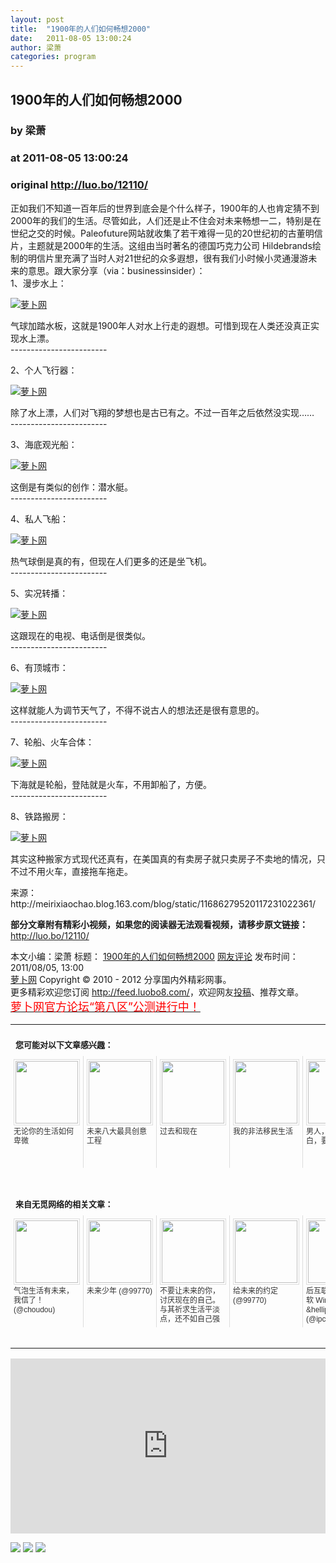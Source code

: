 ```yaml
---
layout: post
title:  "1900年的人们如何畅想2000"
date:   2011-08-05 13:00:24
author: 梁萧
categories: program
---
```


## 1900年的人们如何畅想2000
### by 梁萧
### at 2011-08-05 13:00:24
### original <http://luo.bo/12110/>

<p>正如我们不知道一百年后的世界到底会是个什么样子，1900年的人也肯定猜不到2000年的我们的生活。尽管如此，人们还是止不住会对未来畅想一二，特别是在世纪之交的时候。Paleofuture网站就收集了若干难得一见的20世纪初的古董明信片，主题就是2000年的生活。这组由当时著名的德国巧克力公司 Hildebrands绘制的明信片里充满了当时人对21世纪的众多遐想，很有我们小时候小灵通漫游未来的意思。跟大家分享（via：businessinsider）：<br> 1、漫步水上：</p><p><a title="萝卜网" href="http://dulei.si/files/2011/08/03/40b73031eec6fc214bef6e63c41ca546.jpg"><img title="萝卜网" src="http://dulei.si/files/2011/08/03/40b73031eec6fc214bef6e63c41ca546.jpg" border="0" alt="萝卜网"></a></p><p>气球加踏水板，这就是1900年人对水上行走的遐想。可惜到现在人类还没真正实现水上<span></span>漂。<br> ------------------------</p><p>2、个人飞行器：</p><p><a title="萝卜网" href="http://dulei.si/files/2011/08/03/44a9fe57bda09918098638c25f0994ac.jpg"><img title="萝卜网" src="http://dulei.si/files/2011/08/03/44a9fe57bda09918098638c25f0994ac.jpg" border="0" alt="萝卜网"></a></p><p>除了水上漂，人们对飞翔的梦想也是古已有之。不过一百年之后依然没实现……<br> ------------------------</p><p>3、海底观光船：</p><p><a title="萝卜网" href="http://dulei.si/files/2011/08/03/175846221b7b96ecb9cb543be72cbc6d.jpg"><img title="萝卜网" src="http://dulei.si/files/2011/08/03/175846221b7b96ecb9cb543be72cbc6d.jpg" border="0" alt="萝卜网"></a></p><p>这倒是有类似的创作：潜水艇。<br> ------------------------</p><p>4、私人飞船：</p><p><a title="萝卜网" href="http://dulei.si/files/2011/08/03/fc918423bdefd2e29d82c84461c8d590.jpg"><img title="萝卜网" src="http://dulei.si/files/2011/08/03/fc918423bdefd2e29d82c84461c8d590.jpg" border="0" alt="萝卜网"></a></p><p>热气球倒是真的有，但现在人们更多的还是坐飞机。<br> ------------------------</p><p>5、实况转播：</p><p><a title="萝卜网" href="http://dulei.si/files/2011/08/03/d34d5885090c9ee20e99b8a8d0015423.jpg"><img title="萝卜网" src="http://dulei.si/files/2011/08/03/d34d5885090c9ee20e99b8a8d0015423.jpg" border="0" alt="萝卜网"></a></p><p>这跟现在的电视、电话倒是很类似。<br> ------------------------</p><p>6、有顶城市：</p><p><a title="萝卜网" href="http://dulei.si/files/2011/08/03/c3313500535f4fdff60f4fbe33ccf9ee.jpg"><img title="萝卜网" src="http://dulei.si/files/2011/08/03/c3313500535f4fdff60f4fbe33ccf9ee.jpg" border="0" alt="萝卜网"></a></p><p>这样就能人为调节天气了，不得不说古人的想法还是很有意思的。<br> ------------------------</p><p>7、轮船、火车合体：</p><p><a title="萝卜网" href="http://dulei.si/files/2011/08/03/2b78e0a37ac94b5bd45ff3e0ed746423.jpg"><img title="萝卜网" src="http://dulei.si/files/2011/08/03/2b78e0a37ac94b5bd45ff3e0ed746423.jpg" border="0" alt="萝卜网"></a></p><p>下海就是轮船，登陆就是火车，不用卸船了，方便。<br> ------------------------</p><p>8、铁路搬房：</p><p><a title="萝卜网" href="http://dulei.si/files/2011/08/03/1bb33925d5a005961b1e94a20bb24d98.jpg"><img title="萝卜网" src="http://dulei.si/files/2011/08/03/1bb33925d5a005961b1e94a20bb24d98.jpg" border="0" alt="萝卜网"></a></p><p>其实这种搬家方式现代还真有，在美国真的有卖房子就只卖房子不卖地的情况，只不过不用火车，直接拖车拖走。</p><p>来源：http://meirixiaochao.blog.163.com/blog/static/11686279520117231022361/</p><p><strong>部分文章附有精彩小视频，如果您的阅读器无法观看视频，请移步原文链接：</strong> <a href="http://luo.bo/12110/" title="1900年的人们如何畅想2000">http://luo.bo/12110/</a></p> 本文小编：梁萧 标题： <a href="http://luo.bo/12110/" title="1900年的人们如何畅想2000">1900年的人们如何畅想2000</a> <a href="http://luo.bo/12110/#comments" title="to the comments">网友评论</a> 发布时间：2011/08/05, 13:00 <br> <a href="http://luo.bo/" title="萝卜网 - 人人都是艺术家">萝卜网</a> Copyright ©   2010 - 2012 分享国内外精彩网事。<br> 更多精彩欢迎您订阅 <a href="http://feed.luobo8.com/">http://feed.luobo8.com/</a>，欢迎网友<a href="http://luo.bo/delivery/">投稿</a>、推荐文章。<br> <a href="http://luo.bo/8888/"><font color="red" size="4">萝卜网官方论坛“第八区”公测进行中！</font></a><br><table cellspacing="0" cellpadding="3" border="0" style="clear:both"><tr><td colspan="5"><b><font size="-1" style="display:block!important;padding:20px 0 5px!important">您可能对以下文章感兴趣：</font></b></td></tr><tr><td width="106" valign="top" style="padding:5px!important;margin:0!important"> <a title="无论你的生活如何卑微" style="text-decoration:none!important" href="http://app.wumii.com/ext/redirect.htm?url=http%3A%2F%2Fluo.bo%2F11871%2F&amp;from=http%3A%2F%2Fluo.bo%2F12110%2F"> <img style="margin:0!important;padding:2px!important;border:1px solid #dddddd!important;width:100px!important;height:100px!important" src="http://static.wumii.com/site_images/2011/07/30/20006733.jpg" width="100px" height="100px"><br> <font size="-1" color="#333333" style="display:block!important;line-height:15px!important;width:106px!important;font:12px/15px arial!important;height:60px!important;margin:3px 0 0 0!important;padding:0!important;overflow:hidden!important">无论你的生活如何卑微</font> </a></td><td width="106" valign="top" style="padding:5px!important;margin:0!important;border-left:1px solid #dddddd!important"> <a title="未来八大最具创意工程" style="text-decoration:none!important" href="http://app.wumii.com/ext/redirect.htm?url=http%3A%2F%2Fluo.bo%2F10154%2F&amp;from=http%3A%2F%2Fluo.bo%2F12110%2F"> <img style="margin:0!important;padding:2px!important;border:1px solid #dddddd!important;width:100px!important;height:100px!important" src="http://static.wumii.com/site_images/2011/06/25/14355196.jpg" width="100px" height="100px"><br> <font size="-1" color="#333333" style="display:block!important;line-height:15px!important;width:106px!important;font:12px/15px arial!important;height:60px!important;margin:3px 0 0 0!important;padding:0!important;overflow:hidden!important">未来八大最具创意工程</font> </a></td><td width="106" valign="top" style="padding:5px!important;margin:0!important;border-left:1px solid #dddddd!important"> <a title="过去和现在" style="text-decoration:none!important" href="http://app.wumii.com/ext/redirect.htm?url=http%3A%2F%2Fluo.bo%2F11062%2F&amp;from=http%3A%2F%2Fluo.bo%2F12110%2F"> <img style="margin:0!important;padding:2px!important;border:1px solid #dddddd!important;width:100px!important;height:100px!important" src="http://static.wumii.com/site_images/2011/07/13/17281643.jpg" width="100px" height="100px"><br> <font size="-1" color="#333333" style="display:block!important;line-height:15px!important;width:106px!important;font:12px/15px arial!important;height:60px!important;margin:3px 0 0 0!important;padding:0!important;overflow:hidden!important">过去和现在</font> </a></td><td width="106" valign="top" style="padding:5px!important;margin:0!important;border-left:1px solid #dddddd!important"> <a title="我的非法移民生活" style="text-decoration:none!important" href="http://app.wumii.com/ext/redirect.htm?url=http%3A%2F%2Fluo.bo%2F11431%2F&amp;from=http%3A%2F%2Fluo.bo%2F12110%2F"> <img style="margin:0!important;padding:2px!important;border:1px solid #dddddd!important;width:100px!important;height:100px!important" src="http://static.wumii.com/site_images/2011/07/21/18314198.jpg" width="100px" height="100px"><br> <font size="-1" color="#333333" style="display:block!important;line-height:15px!important;width:106px!important;font:12px/15px arial!important;height:60px!important;margin:3px 0 0 0!important;padding:0!important;overflow:hidden!important">我的非法移民生活</font> </a></td><td width="106" valign="top" style="padding:5px!important;margin:0!important;border-left:1px solid #dddddd!important"> <a title="男人，要么留她清白，要么许她未来" style="text-decoration:none!important" href="http://app.wumii.com/ext/redirect.htm?url=http%3A%2F%2Fluo.bo%2F11393%2F&amp;from=http%3A%2F%2Fluo.bo%2F12110%2F"> <img style="margin:0!important;padding:2px!important;border:1px solid #dddddd!important;width:100px!important;height:100px!important" src="http://static.wumii.com/site_images/2011/07/20/18222598.jpg" width="100px" height="100px"><br> <font size="-1" color="#333333" style="display:block!important;line-height:15px!important;width:106px!important;font:12px/15px arial!important;height:60px!important;margin:3px 0 0 0!important;padding:0!important;overflow:hidden!important">男人，要么留她清白，要么许她未来</font> </a></td></tr> <td><br><tr><td colspan="5"><b><font size="-1" style="display:block!important;padding:20px 0 5px!important">来自无觅网络的相关文章：</font></b></td></tr><tr><td width="106" valign="top" style="padding:5px!important;margin:0!important"> <a title="气泡生活有未来，我信了！" style="text-decoration:none!important" href="http://app.wumii.com/ext/redirect.htm?url=http%3A%2F%2Fwww.choudou.com%2Farchives%2F12025&amp;from=http%3A%2F%2Fluo.bo%2F12110%2F"> <img style="margin:0!important;padding:2px!important;border:1px solid #dddddd!important;width:100px!important;height:100px!important" src="http://static.wumii.com/site_images/2011/08/02/20486023.jpg" width="100px" height="100px"><br> <font size="-1" color="#333333" style="display:block!important;line-height:15px!important;width:106px!important;font:12px/15px arial!important;height:60px!important;margin:3px 0 0 0!important;padding:0!important;overflow:hidden!important">气泡生活有未来，我信了！ (@choudou)</font> </a></td><td width="106" valign="top" style="padding:5px!important;margin:0!important;border-left:1px solid #dddddd!important"> <a title="未来少年" style="text-decoration:none!important" href="http://app.wumii.com/ext/redirect.htm?url=http%3A%2F%2Fmh.99770.cc%2Fcomic%2F3020&amp;from=http%3A%2F%2Fluo.bo%2F12110%2F"> <img style="margin:0!important;padding:2px!important;border:1px solid #dddddd!important;width:100px!important;height:100px!important" src="http://static.wumii.com/site_images/2011/06/18/13053731.jpg" width="100px" height="100px"><br> <font size="-1" color="#333333" style="display:block!important;line-height:15px!important;width:106px!important;font:12px/15px arial!important;height:60px!important;margin:3px 0 0 0!important;padding:0!important;overflow:hidden!important">未来少年 (@99770)</font> </a></td><td width="106" valign="top" style="padding:5px!important;margin:0!important;border-left:1px solid #dddddd!important"> <a title="不要让未来的你，讨厌现在的自己。与其祈求生活平淡点，还不如自己强大点。" style="text-decoration:none!important" href="http://app.wumii.com/ext/redirect.htm?url=http%3A%2F%2Fblog.hithree.com%2Farchives%2F1266&amp;from=http%3A%2F%2Fluo.bo%2F12110%2F"> <img style="margin:0!important;padding:2px!important;border:1px solid #dddddd!important;width:100px!important;height:100px!important" src="http://static.wumii.com/site_images/2011/07/29/19871902.jpg" width="100px" height="100px"><br> <font size="-1" color="#333333" style="display:block!important;line-height:15px!important;width:106px!important;font:12px/15px arial!important;height:60px!important;margin:3px 0 0 0!important;padding:0!important;overflow:hidden!important">不要让未来的你，讨厌现在的自己。与其祈求生活平淡点，还不如自己强大点。 (@hithree)</font> </a></td><td width="106" valign="top" style="padding:5px!important;margin:0!important;border-left:1px solid #dddddd!important"> <a title="给未来的约定" style="text-decoration:none!important" href="http://app.wumii.com/ext/redirect.htm?url=http%3A%2F%2Fmh.99770.cc%2Fcomic%2F2390&amp;from=http%3A%2F%2Fluo.bo%2F12110%2F"> <img style="margin:0!important;padding:2px!important;border:1px solid #dddddd!important;width:100px!important;height:100px!important" src="http://static.wumii.com/site_images/2011/06/18/13046963.jpg" width="100px" height="100px"><br> <font size="-1" color="#333333" style="display:block!important;line-height:15px!important;width:106px!important;font:12px/15px arial!important;height:60px!important;margin:3px 0 0 0!important;padding:0!important;overflow:hidden!important">给未来的约定 (@99770)</font> </a></td><td width="106" valign="top" style="padding:5px!important;margin:0!important;border-left:1px solid #dddddd!important"> <a title="后互联网时代，微软 Windows 的未来&amp;hellip;&amp;hellip;" style="text-decoration:none!important" href="http://app.wumii.com/ext/redirect.htm?url=http%3A%2F%2Fwww.ipc.me%2Fmicrosofts-future.html&amp;from=http%3A%2F%2Fluo.bo%2F12110%2F"> <img style="margin:0!important;padding:2px!important;border:1px solid #dddddd!important;width:100px!important;height:100px!important" src="http://static.wumii.com/site_images/2011/07/19/18106378.jpg" width="100px" height="100px"><br> <font size="-1" color="#333333" style="display:block!important;line-height:15px!important;width:106px!important;font:12px/15px arial!important;height:60px!important;margin:3px 0 0 0!important;padding:0!important;overflow:hidden!important">后互联网时代，微软 Windows 的未来&amp;hellip;&amp;hellip; (@ipc)</font> </a></td></tr><tr><td colspan="5" align="right"> <a style="text-decoration:none!important" href="http://www.wumii.com/widget/relatedItems.htm" title="无觅相关文章插件"> <font size="-1" color="#bbbbbb" style="display:block!important;font-family:arial!important;padding:5px 0!important;font-size:12px!important;color:#bbb!important">无觅</font> </a></td></tr></td></table><p><iframe src="http://feedads.g.doubleclick.net/~ah/f/7sv1ooo89v8jfelhdjk8plpa64/300/250?ca=1&amp;fh=280#http%3A%2F%2Fluo.bo%2F12110%2F" width="100%" height="280" frameborder="0" scrolling="no" marginwidth="0" marginheight="0"></iframe></p><div>
<a href="http://feeds.feedburner.com/~ff/tamd?a=oODaSqe-GGU:uxZseadQXpI:yIl2AUoC8zA"><img src="http://feeds.feedburner.com/~ff/tamd?d=yIl2AUoC8zA" border="0"></a> <a href="http://feeds.feedburner.com/~ff/tamd?a=oODaSqe-GGU:uxZseadQXpI:qj6IDK7rITs"><img src="http://feeds.feedburner.com/~ff/tamd?d=qj6IDK7rITs" border="0"></a> <a href="http://feeds.feedburner.com/~ff/tamd?a=oODaSqe-GGU:uxZseadQXpI:-BTjWOF_DHI"><img src="http://feeds.feedburner.com/~ff/tamd?i=oODaSqe-GGU:uxZseadQXpI:-BTjWOF_DHI" border="0"></a>
</div>